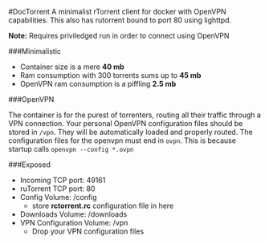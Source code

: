 #DocTorrent
A minimalist rTorrent client for docker with OpenVPN capabilities. This also has rutorrent bound to port 80 using lighttpd.

**Note:** Requires priviledged run in order to connect using OpenVPN

###Minimalistic

* Container size is a mere **40 mb**
* Ram consumption with 300 torrents sums up to **45 mb**
* OpenVPN ram consumption is a piffling **2.5 mb**


###OpenVPN

The container is for the purest of torrenters, routing all their traffic through a VPN connection. Your personal OpenVPN configuration files should be stored in `/vpn`. They will be automatically loaded and properly routed. The configuration files for the openvpn must end in `ovpn`. This is because startup calls `openvpn --config *.ovpn`

###Exposed
* Incoming TCP port: 49161
* ruTorrent TCP port: 80
* Config Volume: /config
  * store **rctorrent.rc** configuration file in here
* Downloads Volume: /downloads
* VPN Configuration Volume: /vpn
  * Drop your VPN configuration files